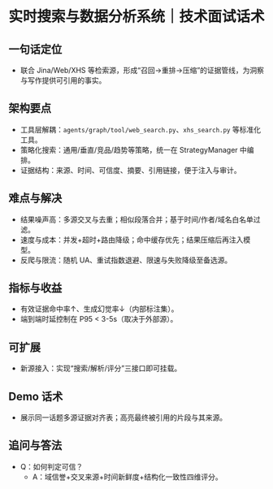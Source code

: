 # 实时搜索与数据分析系统｜技术面试话术

## 一句话定位
- 联合 Jina/Web/XHS 等检索源，形成“召回→重排→压缩”的证据管线，为洞察与写作提供可引用的事实。

## 架构要点
- 工具层解耦：`agents/graph/tool/web_search.py`、`xhs_search.py` 等标准化工具。
- 策略化搜索：通用/垂直/竞品/趋势等策略，统一在 StrategyManager 中编排。
- 证据结构：来源、时间、可信度、摘要、引用链接，便于注入与审计。

## 难点与解决
- 结果噪声高：多源交叉与去重；相似段落合并；基于时间/作者/域名白名单过滤。
- 速度与成本：并发+超时+路由降级；命中缓存优先；结果压缩后再注入模型。
- 反爬与限流：随机 UA、重试指数退避、限速与失败降级至备选源。

## 指标与收益
- 有效证据命中率↑、生成幻觉率↓（内部标注集）。
- 端到端时延控制在 P95 < 3-5s（取决于外部源）。

## 可扩展
- 新源接入：实现“搜索/解析/评分”三接口即可挂载。

## Demo 话术
- 展示同一话题多源证据对齐表；高亮最终被引用的片段与其来源。

## 追问与答法
- Q：如何判定可信？
  - A：域信誉+交叉来源+时间新鲜度+结构化一致性四维评分。
